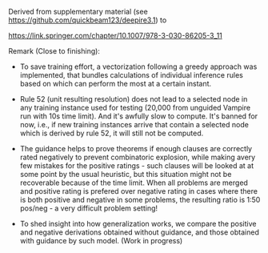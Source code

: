 Derived from supplementary material (see https://github.com/quickbeam123/deepire3.1) to 

https://link.springer.com/chapter/10.1007/978-3-030-86205-3_11

Remark (Close to finishing):

- To save training effort, a vectorization following a greedy approach was implemented, that bundles calculations of individual inference rules based on which can perform the most at a certain instant.

- Rule 52 (unit resulting resolution) does not lead to a selected node in any training instance used for testing (20,000 from unguided Vampire run with 10s time limit). And it's awfully slow to compute. It's banned for now, i.e., if new training instances arrive that contain a selected node which is derived by rule 52, it will still not be computed.

- The guidance helps to prove theorems if enough clauses are correctly rated negatively to prevent combinatoric explosion, while making avery few mistakes for the positive ratings - such clauses will be looked at at some point by the usual heuristic, but this situation might not be recoverable because of the time limit. When all problems are merged and positive rating is prefered over negative rating in cases where there is both positive and negative in some problems, the resulting ratio is 1:50 pos/neg - a very difficult problem setting! 

- To shed insight into how generalization works, we compare the positive and negative derivations obtained without guidance, and those obtained with guidance by such model. (Work in progress)  
